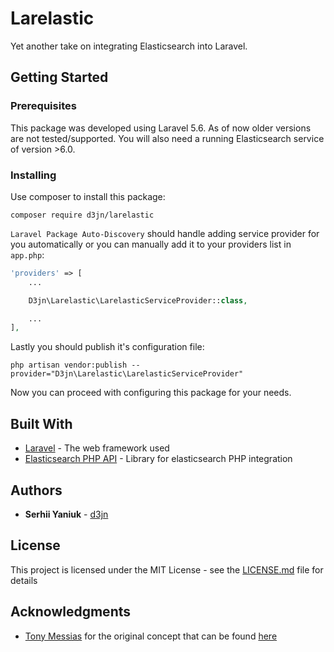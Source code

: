 # Larelastic
Yet another take on integrating Elasticsearch into Laravel.

## Getting Started
### Prerequisites
This package was developed using Laravel 5.6. As of now older versions are not tested/supported.  You will also need a running Elasticsearch service of version >6.0.

### Installing
Use composer to install this package:

```
composer require d3jn/larelastic
```

`Laravel Package Auto-Discovery` should handle adding service provider for you automatically or you can manually add it to your providers list in ```app.php```:

```php
'providers' => [
    ...

    D3jn\Larelastic\LarelasticServiceProvider::class,

    ...
],
```

Lastly you should publish it's configuration file:

```
php artisan vendor:publish --provider="D3jn\Larelastic\LarelasticServiceProvider"
```

Now you can proceed with configuring this package for your needs.

## Built With
* [Laravel](http://laravel.com) - The web framework used
* [Elasticsearch PHP API](https://www.elastic.co/guide/en/elasticsearch/client/php-api/current/index.html) - Library for elasticsearch PHP integration

## Authors
* **Serhii Yaniuk** - [d3jn](https://twitter.com/d3jn_)

## License
This project is licensed under the MIT License - see the [LICENSE.md](LICENSE.md) file for details

## Acknowledgments
* [Tony Messias](https://twitter.com/tony0x01) for the original concept that can be found [here](https://blog.madewithlove.be/post/how-to-integrate-your-laravel-app-with-elasticsearch/)
